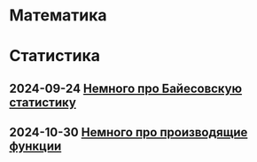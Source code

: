 # Математика

# Статистика

## 2024-09-24 [Немного про Байесовскую статистику](baes.md)

## 2024-10-30 [Немного про производящие функции](gen_fun.md)
